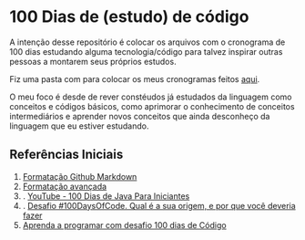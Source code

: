 # 100 Dias de (estudo) de código

A intenção desse repositório é colocar os arquivos com o cronograma de 100 dias estudando alguma tecnologia/código para talvez inspirar outras pessoas a montarem seus próprios estudos.

Fiz uma pasta com para colocar os meus cronogramas feitos [aqui](https://github.com/leitoraincomum/100diasDeCodigo/tree/main/leitoraincomum).

O meu foco é desde de rever constéudos já estudados da linguagem como conceitos e códigos básicos, como aprimorar o conhecimento de conceitos intermediários e aprender novos conceitos que ainda desconheço da linguagem que eu estiver estudando.


## Referências Iniciais

1. [Formatação Github Markdown](https://docs.github.com/pt/get-started/writing-on-github/getting-started-with-writing-and-formatting-on-github/basic-writing-and-formatting-syntax#further-reading)
1.  [Formatação avançada](https://docs.github.com/pt/get-started/writing-on-github/working-with-advanced-formatting)
2.  . [YouTube - 100 Dias de Java Para Iniciantes](https://www.youtube.com/playlist?list=PL2e_bCYJql2cn0S-fXTBoOMeP_ymSwDDD)
3.  . [Desafio #100DaysOfCode. Qual é a sua origem, e por que você deveria fazer](https://www.freecodecamp.org/portuguese/news/desafio-100daysofcode-qual-e-a-sua-origem-e-por-que-voce-deveria-fazer-o-desafio/)
4.  [Aprenda a programar com desafio 100 dias de Código](https://www.inspiradanacomputacao.com/blog/aprenda-a-programar-com-desafio-100-dias-de-codigo)

